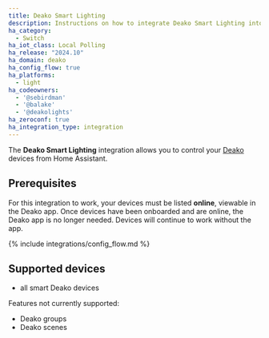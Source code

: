 ```yaml
---
title: Deako Smart Lighting
description: Instructions on how to integrate Deako Smart Lighting into Home Assistant.
ha_category:
  - Switch
ha_iot_class: Local Polling
ha_release: "2024.10"
ha_domain: deako
ha_config_flow: true
ha_platforms:
  - light
ha_codeowners:
  - '@sebirdman'
  - '@balake'
  - '@deakolights'
ha_zeroconf: true
ha_integration_type: integration
---
```


The **Deako Smart Lighting** integration allows you to control your [Deako](https://deako.com) devices from Home Assistant.

## Prerequisites

For this integration to work, your devices must be listed **online**, viewable in the Deako app. Once devices have been onboarded and are online, the Deako app is no longer needed. Devices will continue to work without the app.

{% include integrations/config_flow.md %}

## Supported devices

- all smart Deako devices

Features not currently supported:

- Deako groups
- Deako scenes

